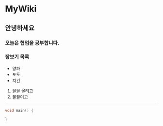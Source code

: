 # MyWiki
## 안녕하세요
### 오늘은 협업을 공부합니다.

### 장보기 목록
- 양파
- 포도
- 치킨

1. 물을 올리고
1. 물끌이고

---

```c
void main() {

}

```